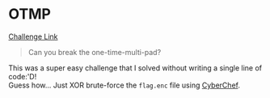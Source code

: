 **OTMP**
===================  
[Challenge Link](https://s3-eu-west-1.amazonaws.com/hubchallenges/crypto/OTMP.zip)  

> Can you break the one-time-multi-pad?

This was a super easy challenge that I solved without writing a single line of code:'D!  
Guess how... Just XOR brute-force the `flag.enc` file using [CyberChef](https://gchq.github.io/CyberChef/).
